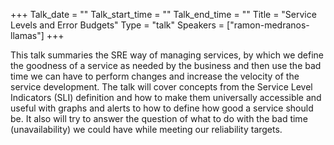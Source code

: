 +++
Talk_date = ""
Talk_start_time = ""
Talk_end_time = ""
Title = "Service Levels and Error Budgets"
Type = "talk"
Speakers = ["ramon-medranos-llamas"]
+++

This talk summaries the SRE way of managing services, by which we define the goodness of a service as needed by the business and then use the bad time we can have to perform changes and increase the velocity of the service development. The talk will cover concepts from the Service Level Indicators (SLI) definition and how to make them universally accessible and useful with graphs and alerts to how to define how good a service should be. It also will try to answer the question of what to do with the bad time (unavailability) we could have while meeting our reliability targets.
